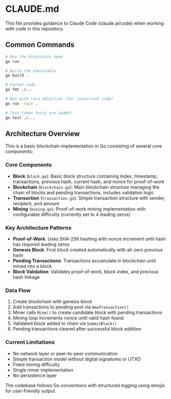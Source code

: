 # CLAUDE.md

This file provides guidance to Claude Code (claude.ai/code) when working with code in this repository.

## Common Commands

```bash
# Run the blockchain demo
go run .

# Build the executable
go build .

# Format code
go fmt ./...

# Run with race detection (for concurrent code)
go run -race .

# Test (when tests are added)
go test ./...
```

## Architecture Overview

This is a basic blockchain implementation in Go consisting of several core components:

### Core Components

- **Block** (`block.go`): Basic block structure containing index, timestamp, transactions, previous hash, current hash, and nonce for proof-of-work
- **Blockchain** (`blockchain.go`): Main blockchain structure managing the chain of blocks and pending transactions, includes validation logic
- **Transaction** (`transaction.go`): Simple transaction structure with sender, recipient, and amount
- **Mining** (`mining.go`): Proof-of-work mining implementation with configurable difficulty (currently set to 4 leading zeros)

### Key Architecture Patterns

- **Proof-of-Work**: Uses SHA-256 hashing with nonce increment until hash has required leading zeros
- **Genesis Block**: First block created automatically with all-zero previous hash
- **Pending Transactions**: Transactions accumulate in blockchain until mined into a block
- **Block Validation**: Validates proof-of-work, block index, and previous hash linkage

### Data Flow

1. Create blockchain with genesis block
2. Add transactions to pending pool via `NewTransaction()`
3. Miner calls `Mine()` to create candidate block with pending transactions
4. Mining loop increments nonce until valid hash found
5. Validated block added to chain via `SubmitBlock()`
6. Pending transactions cleared after successful block addition

### Current Limitations

- No network layer or peer-to-peer communication
- Simple transaction model without digital signatures or UTXO
- Fixed mining difficulty
- Single miner implementation
- No persistence layer

The codebase follows Go conventions with structured logging using emojis for user-friendly output.